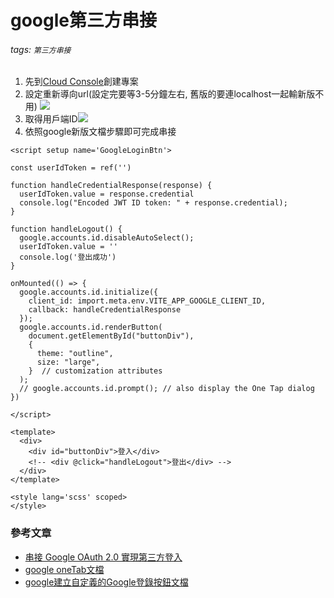 # google第三方串接
###### tags: `第三方串接`
1. 先到[Cloud Console](https://console.developers.google.com/)創建專案
2. 設定重新導向url(設定完要等3-5分鐘左右, 舊版的要連localhost一起輸新版不用)
![](https://i.imgur.com/nXivlpF.png)
3. 取得用戶端ID![](https://i.imgur.com/ZrfQ8xm.png)
4. 依照google新版文檔步驟即可完成串接

```vue
<script setup name='GoogleLoginBtn'>

const userIdToken = ref('')

function handleCredentialResponse(response) {
  userIdToken.value = response.credential
  console.log("Encoded JWT ID token: " + response.credential);
}

function handleLogout() {
  google.accounts.id.disableAutoSelect();
  userIdToken.value = ''
  console.log('登出成功')
}

onMounted(() => {
  google.accounts.id.initialize({
    client_id: import.meta.env.VITE_APP_GOOGLE_CLIENT_ID,
    callback: handleCredentialResponse
  });
  google.accounts.id.renderButton(
    document.getElementById("buttonDiv"),
    {
      theme: "outline",
      size: "large",
    }  // customization attributes
  );
  // google.accounts.id.prompt(); // also display the One Tap dialog
})

</script>

<template>
  <div>
    <div id="buttonDiv">登入</div>
    <!-- <div @click="handleLogout">登出</div> -->
  </div>
</template>

<style lang='scss' scoped>
</style>
```



### 參考文章
- [串接 Google OAuth 2.0 實現第三方登入](https://growingdna.com/google-oauth-2-0-for-3rd-party-login/)
- [google oneTab文檔](https://developers.google.com/identity/gsi/web/reference/js-reference)
- [google建立自定義的Google登錄按鈕文檔](https://developers.google.com/identity/sign-in/web/build-button)

